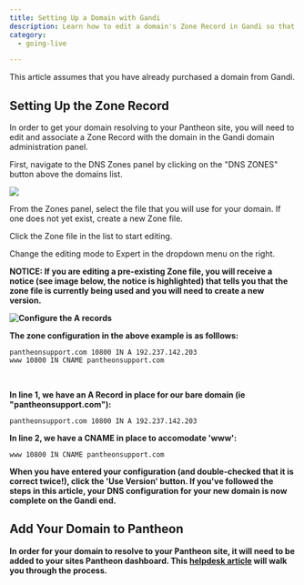 ```yaml
---
title: Setting Up a Domain with Gandi
description: Learn how to edit a domain's Zone Record in Gandi so that it resolves to your Pantheon site.
category:
  - going-live

---
```


This article assumes that you have already purchased a domain from Gandi.

## Setting Up the Zone Record

In order to get your domain resolving to your Pantheon site, you will need to edit and associate a Zone Record with the domain in the Gandi domain administration panel.

First, navigate to the DNS Zones panel by clicking on the "DNS ZONES" button above the domains list.

![](https://pantheon-systems.desk.com/customer/portal/attachments/197253)

From the Zones panel, select the file that you will use for your domain. If one does not yet exist, create a new Zone file.

Click the Zone file in the list to start editing.

Change the editing mode to Expert in the dropdown menu on the right.

**NOTICE: If you are editing a pre-existing Zone file, you will receive a notice (see image below, the notice is highlighted) that tells you that the zone file is currently being used and you will need to create a new version.**

**![Configure the A records](https://pantheon-systems.desk.com/customer/portal/attachments/197261)**

**The zone configuration in the above example is as folllows:**

    pantheonsupport.com 10800 IN A 192.237.142.203
    www 10800 IN CNAME pantheonsupport.com

 

**In line 1, we have an A Record in place for our bare domain (ie "pantheonsupport.com"):**

    pantheonsupport.com 10800 IN A 192.237.142.203

**In line 2, we have a CNAME in place to accomodate 'www':**

    www 10800 IN CNAME pantheonsupport.com

**When you have entered your configuration (and double-checked that it is correct twice!), click the 'Use Version' button. If you've followed the steps in this article, your DNS configuration for your new domain is now complete on the Gandi end.**

## Add Your Domain to Pantheon

**In order for your domain to resolve to your Pantheon site, it will need to be added to your sites Pantheon dashboard. This [helpdesk article](/docs/articles/going-live) will walk you through the process.**
